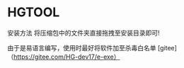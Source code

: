 # HGTOOL

安装方法
将压缩包中的文件夹直接拖拽至安装目录即可!

由于是易语言编写，使用时最好将软件加至杀毒白名单
[gitee]（https://gitee.com/HG-dev17/e-exe）
